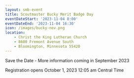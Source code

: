 ```yaml
---
layout: smb-event
title: Scoutmaster Bucky Merit Badge Day
eventDateStart: '2023-11-04 8:00'
eventDateEnd: '2023-11-04 16:30'
icon: /images/bucky-nov.png
location:
    - Christ the King Lutheran Church
    - 8600 Fremont Avenue South
    - Bloomington, Minnesota 55420
---
```


Save the Date - More information coming in September 2023

Registration opens October 1, 2023 12:05 am Central Time